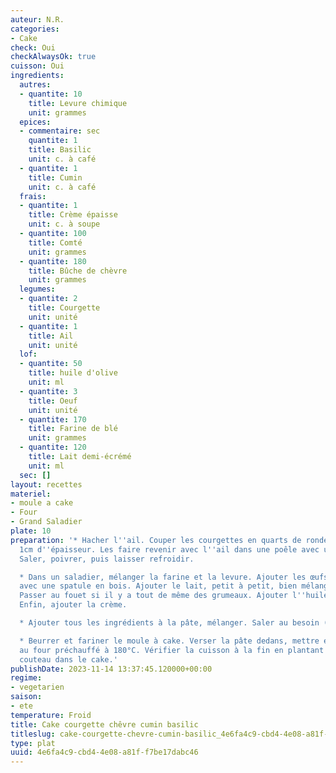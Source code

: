 ```yaml
---
auteur: N.R.
categories:
- Cake
check: Oui
checkAlwaysOk: true
cuisson: Oui
ingredients:
  autres:
  - quantite: 10
    title: Levure chimique
    unit: grammes
  epices:
  - commentaire: sec
    quantite: 1
    title: Basilic
    unit: c. à café
  - quantite: 1
    title: Cumin
    unit: c. à café
  frais:
  - quantite: 1
    title: Crème épaisse
    unit: c. à soupe
  - quantite: 100
    title: Comté
    unit: grammes
  - quantite: 180
    title: Bûche de chèvre
    unit: grammes
  legumes:
  - quantite: 2
    title: Courgette
    unit: unité
  - quantite: 1
    title: Ail
    unit: unité
  lof:
  - quantite: 50
    title: huile d'olive
    unit: ml
  - quantite: 3
    title: Oeuf
    unit: unité
  - quantite: 170
    title: Farine de blé
    unit: grammes
  - quantite: 120
    title: Lait demi-écrémé
    unit: ml
  sec: []
layout: recettes
materiel:
- moule a cake
- Four
- Grand Saladier
plate: 10
preparation: '* Hacher l''ail. Couper les courgettes en quarts de rondelle d''environ
  1cm d''épaisseur. Les faire revenir avec l''ail dans une poêle avec un peu d''huile.
  Saler, poivrer, puis laisser refroidir.

  * Dans un saladier, mélanger la farine et la levure. Ajouter les œufs, bien mélanger,
  avec une spatule en bois. Ajouter le lait, petit à petit, bien mélanger régulièrement.
  Passer au fouet si il y a tout de même des grumeaux. Ajouter l''huile, bien mélanger.
  Enfin, ajouter la crème.

  * Ajouter tous les ingrédients à la pâte, mélanger. Saler au besoin (il faut goûter!!)

  * Beurrer et fariner le moule à cake. Verser la pâte dedans, mettre environ 50min
  au four préchauffé à 180°C. Vérifier la cuisson à la fin en plantant une lame de
  couteau dans le cake.'
publishDate: 2023-11-14 13:37:45.120000+00:00
regime:
- vegetarien
saison:
- ete
temperature: Froid
title: Cake courgette chêvre cumin basilic
titleslug: cake-courgette-chevre-cumin-basilic_4e6fa4c9-cbd4-4e08-a81f-f7be17dabc46
type: plat
uuid: 4e6fa4c9-cbd4-4e08-a81f-f7be17dabc46
---
```

